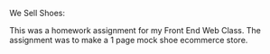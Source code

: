We Sell Shoes:

This was a homework assignment for my Front End Web Class. The assignment was to make a 1 page mock shoe ecommerce store. 
